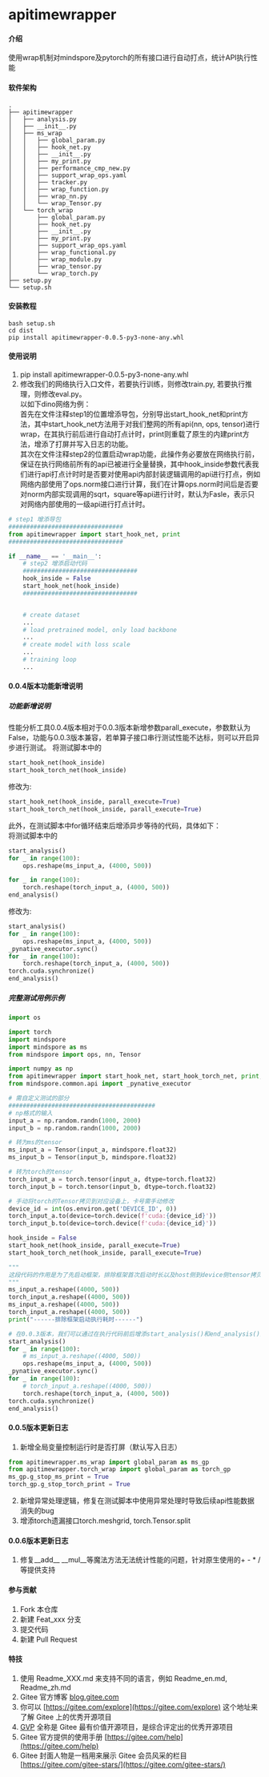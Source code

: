 # apitimewrapper

#### 介绍
使用wrap机制对mindspore及pytorch的所有接口进行自动打点，统计API执行性能

#### 软件架构

```
.
├── apitimewrapper
│   ├── analysis.py
│   ├── __init__.py
│   ├── ms_wrap
│   │   ├── global_param.py
│   │   ├── hook_net.py
│   │   ├── __init__.py
│   │   ├── my_print.py
│   │   ├── performance_cmp_new.py
│   │   ├── support_wrap_ops.yaml
│   │   ├── tracker.py
│   │   ├── wrap_function.py
│   │   ├── wrap_nn.py
│   │   └── wrap_Tensor.py
│   └── torch_wrap
│       ├── global_param.py
│       ├── hook_net.py
│       ├── __init__.py
│       ├── my_print.py
│       ├── support_wrap_ops.yaml
│       ├── wrap_functional.py
│       ├── wrap_module.py
│       ├── wrap_tensor.py
│       └── wrap_torch.py
├── setup.py
└── setup.sh

```



#### 安装教程

```
bash setup.sh
cd dist
pip install apitimewrapper-0.0.5-py3-none-any.whl
```

#### 使用说明
1. pip install apitimewrapper-0.0.5-py3-none-any.whl
2. 修改我们的网络执行入口文件，若要执行训练，则修改train.py, 若要执行推理，则修改eval.py。  
以如下dino网络为例：  
首先在文件注释step1的位置增添导包，分别导出start_hook_net和print方法，其中start_hook_net方法用于对我们整网的所有api(nn, ops, tensor)进行wrap，在其执行前后进行自动打点计时，print则重载了原生的内建print方法，增添了打屏并写入日志的功能。  
其次在文件注释step2的位置启动wrap功能，此操作务必要放在网络执行前，保证在执行网络前所有的api已被进行全量替换，其中hook_inside参数代表我们进行api打点计时时是否要对使用api内部封装逻辑调用的api进行打点，例如网络内部使用了ops.norm接口进行计算，我们在计算ops.norm时间后是否要对norm内部实现调用的sqrt，square等api进行计时，默认为Fasle，表示只对网络内部使用的一级api进行打点计时。  
```python
# step1 增添导包
################################
from apitimewrapper import start_hook_net, print
################################

if __name__ == '__main__':
    # step2 增添启动代码
    ################################
    hook_inside = False
    start_hook_net(hook_inside)
    ################################


    # create dataset
    ...
    # load pretrained model, only load backbone
    ...
    # create model with loss scale
    ...
    # training loop
    ...
```

#### 0.0.4版本功能新增说明
##### 功能新增说明
性能分析工具0.0.4版本相对于0.0.3版本新增参数parall_execute，参数默认为False，功能与0.0.3版本兼容，若单算子接口串行测试性能不达标，则可以开启异步进行测试。
将测试脚本中的
```python
start_hook_net(hook_inside)
start_hook_torch_net(hook_inside)
```
修改为:  
```python
start_hook_net(hook_inside, parall_execute=True)
start_hook_torch_net(hook_inside, parall_execute=True)
```

此外，在测试脚本中for循环结束后增添异步等待的代码，具体如下：  
将测试脚本中的
```python
start_analysis()
for _ in range(100):
    ops.reshape(ms_input_a, (4000, 500))

for _ in range(100):
    torch.reshape(torch_input_a, (4000, 500))
end_analysis()

```
修改为:  
```python
start_analysis()
for _ in range(100):
    ops.reshape(ms_input_a, (4000, 500))
_pynative_executor.sync()
for _ in range(100):
    torch.reshape(torch_input_a, (4000, 500))
torch.cuda.synchronize()
end_analysis()
```

##### 完整测试用例示例  
```python
import os

import torch
import mindspore
import mindspore as ms
from mindspore import ops, nn, Tensor

import numpy as np
from apitimewrapper import start_hook_net, start_hook_torch_net, print, start_analysis, end_analysis
from mindspore.common.api import _pynative_executor

# 需自定义测试的部分
#########################################
# np格式的输入
input_a = np.random.randn(1000, 2000)
input_b = np.random.randn(1000, 2000)

# 转为ms的tensor
ms_input_a = Tensor(input_a, mindspore.float32)
ms_input_b = Tensor(input_b, mindspore.float32)

# 转为torch的tensor
torch_input_a = torch.tensor(input_a, dtype=torch.float32)
torch_input_b = torch.tensor(input_b, dtype=torch.float32)

# 手动将torch的Tensor拷贝到对应设备上，卡号需手动修改
device_id = int(os.environ.get('DEVICE_ID', 0))
torch_input_a.to(device=torch.device(f'cuda:{device_id}'))
torch_input_b.to(device=torch.device(f'cuda:{device_id}'))

hook_inside = False
start_hook_net(hook_inside, parall_execute=True)
start_hook_torch_net(hook_inside, parall_execute=True)

"""
这段代码的作用是为了先启动框架，排除框架首次启动时长以及host侧到device侧tensor拷贝时长的耗时影响。
"""
ms_input_a.reshape((4000, 500))
torch_input_a.reshape((4000, 500))
ms_input_a.reshape((4000, 500))
torch_input_a.reshape((4000, 500))
print("------排除框架启动执行耗时------")

# 在0.0.3版本，我们可以通过在执行代码前后增添start_analysis()和end_analysis()的方式，自动对执行部分代码进行性能分析。
start_analysis()
for _ in range(100):
    # ms_input_a.reshape((4000, 500))
    ops.reshape(ms_input_a, (4000, 500))
_pynative_executor.sync()
for _ in range(100):
    # torch_input_a.reshape((4000, 500))
    torch.reshape(torch_input_a, (4000, 500))
torch.cuda.synchronize()
end_analysis()

```

#### 0.0.5版本更新日志
1. 新增全局变量控制运行时是否打屏（默认写入日志）
```python
from apitimewrapper.ms_wrap import global_param as ms_gp
from apitimewrapper.torch_wrap import global_param as torch_gp
ms_gp.g_stop_ms_print = True
torch_gp.g_stop_torch_print = True
```
2. 新增异常处理逻辑，修复在测试脚本中使用异常处理时导致后续api性能数据消失的bug
3. 增添torch遗漏接口torch.meshgrid, torch.Tensor.split

#### 0.0.6版本更新日志
1. 修复__add__ __mul__等魔法方法无法统计性能的问题，针对原生使用的+ - * /等提供支持

#### 参与贡献

1.  Fork 本仓库
2.  新建 Feat_xxx 分支
3.  提交代码
4.  新建 Pull Request


#### 特技

1.  使用 Readme\_XXX.md 来支持不同的语言，例如 Readme\_en.md, Readme\_zh.md
2.  Gitee 官方博客 [blog.gitee.com](https://blog.gitee.com)
3.  你可以 [https://gitee.com/explore](https://gitee.com/explore) 这个地址来了解 Gitee 上的优秀开源项目
4.  [GVP](https://gitee.com/gvp) 全称是 Gitee 最有价值开源项目，是综合评定出的优秀开源项目
5.  Gitee 官方提供的使用手册 [https://gitee.com/help](https://gitee.com/help)
6.  Gitee 封面人物是一档用来展示 Gitee 会员风采的栏目 [https://gitee.com/gitee-stars/](https://gitee.com/gitee-stars/)

